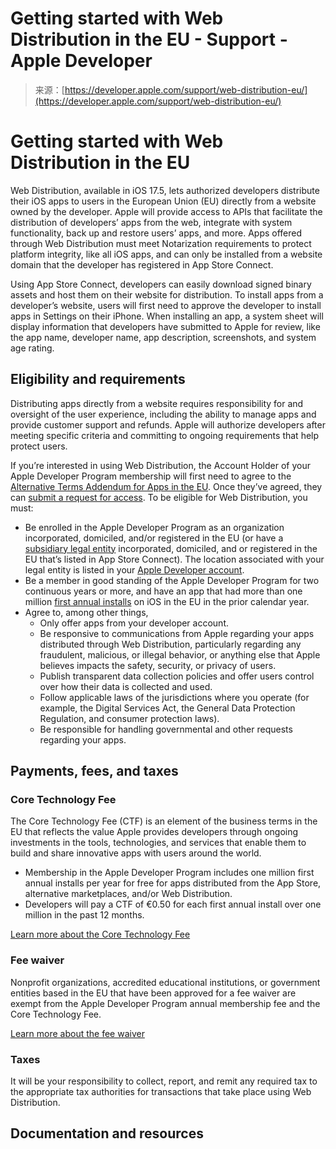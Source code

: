 <!--yml
category: 未分类
date: 2024-05-27 14:52:21
-->

# Getting started with Web Distribution in the EU - Support - Apple Developer

> 来源：[https://developer.apple.com/support/web-distribution-eu/](https://developer.apple.com/support/web-distribution-eu/)

# Getting started with Web Distribution in the EU

Web Distribution, available in iOS 17.5, lets authorized developers distribute their iOS apps to users in the European Union (EU) directly from a website owned by the developer. Apple will provide access to APIs that facilitate the distribution of developers’ apps from the web, integrate with system functionality, back up and restore users’ apps, and more. Apps offered through Web Distribution must meet Notarization requirements to protect platform integrity, like all iOS apps, and can only be installed from a website domain that the developer has registered in App Store Connect.

Using App Store Connect, developers can easily download signed binary assets and host them on their website for distribution. To install apps from a developer’s website, users will first need to approve the developer to install apps in Settings on their iPhone. When installing an app, a system sheet will display information that developers have submitted to Apple for review, like the app name, developer name, app description, screenshots, and system age rating.

## Eligibility and requirements

Distributing apps directly from a website requires responsibility for and oversight of the user experience, including the ability to manage apps and provide customer support and refunds. Apple will authorize developers after meeting specific criteria and committing to ongoing requirements that help protect users.

If you’re interested in using Web Distribution, the Account Holder of your Apple Developer Program membership will first need to agree to the [Alternative Terms Addendum for Apps in the EU](/contact/request/alternative-eu-terms-addendum/). Once they’ve agreed, they can [submit a request for access](/contact/request/web-distribution-eu/). To be eligible for Web Distribution, you must:

*   Be enrolled in the Apple Developer Program as an organization incorporated, domiciled, and/or registered in the EU (or have a [subsidiary legal entity](/support/account/) incorporated, domiciled, and or registered in the EU that’s listed in App Store Connect). The location associated with your legal entity is listed in your [Apple Developer account](/account/).
*   Be a member in good standing of the Apple Developer Program for two continuous years or more, and have an app that had more than one million [first annual installs](/support/core-technology-fee/) on iOS in the EU in the prior calendar year.
*   Agree to, among other things,
    *   Only offer apps from your developer account.
    *   Be responsive to communications from Apple regarding your apps distributed through Web Distribution, particularly regarding any fraudulent, malicious, or illegal behavior, or anything else that Apple believes impacts the safety, security, or privacy of users.
    *   Publish transparent data collection policies and offer users control over how their data is collected and used.
    *   Follow applicable laws of the jurisdictions where you operate (for example, the Digital Services Act, the General Data Protection Regulation, and consumer protection laws).
    *   Be responsible for handling governmental and other requests regarding your apps.

## Payments, fees, and taxes

### Core Technology Fee

The Core Technology Fee (CTF) is an element of the business terms in the EU that reflects the value Apple provides developers through ongoing investments in the tools, technologies, and services that enable them to build and share innovative apps with users around the world.

*   Membership in the Apple Developer Program includes one million first annual installs per year for free for apps distributed from the App Store, alternative marketplaces, and/or Web Distribution.
*   Developers will pay a CTF of €0.50 for each first annual install over one million in the past 12 months.

[Learn more about the Core Technology Fee](/support/core-technology-fee/)

### Fee waiver

Nonprofit organizations, accredited educational institutions, or government entities based in the EU that have been approved for a fee waiver are exempt from the Apple Developer Program annual membership fee and the Core Technology Fee.

[Learn more about the fee waiver](/support/membership-fee-waiver/)

### Taxes

It will be your responsibility to collect, report, and remit any required tax to the appropriate tax authorities for transactions that take place using Web Distribution.

## Documentation and resources